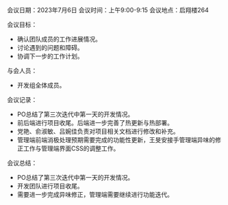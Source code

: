 会议日期：2023年7月6日 会议时间：上午9:00-9:15 会议地点：启翔楼264

会议目标：

+ 确认团队成员的工作进展情况。
+ 讨论遇到的问题和障碍。
+ 协调下一步的工作计划。

与会人员：

+ 开发组全体成员。

会议记录：

+ PO总结了第三次迭代中第一天的开发情况。
+ 前后端进行项目收尾。后端进一步完善了热更新与热部署。
+ 党艳、俞淑敏、吕婉佳负责对项目相关文档进行修改和补充。
+ 管理端前端消极处理预期需要完成的功能性更新，王旻安接手管理端异味的修正工作与管理端界面CSS的调整工作。

会议总结：

+ PO总结了第三次迭代中第一天的开发情况。
+ 开发团队进行项目收尾。
+ 需要进一步完成异味修正，管理端需要继续进行功能迭代。